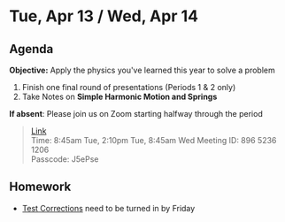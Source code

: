 Tue, Apr 13 / Wed, Apr 14
==================  
  
Agenda  
---------  
**Objective:** Apply the physics you've learned this year to solve  a problem

1. Finish one final round of presentations (Periods 1 & 2 only)
2. Take Notes on **Simple Harmonic Motion and Springs**

**If absent**: Please join us on Zoom starting halfway through the period

> [Link](https://us02web.zoom.us/j/89652361206?pwd=L3ZYQzBGNitFK0J6K1M4Nk1iM1dYQT09)  
> Time: 8:45am Tue, 2:10pm Tue, 8:45am Wed
> Meeting ID: 896 5236 1206  
> Passcode: J5ePse 

Homework   
-------------  
- [Test Corrections][correct] need to be turned in by Friday

[correct]: https://avon.schoology.com/assignment/4835376289/
<!--stackedit_data:
eyJoaXN0b3J5IjpbMTYyOTI4MTkyNSwtMTc5Mjg4MjQ4LC00MT
E1OTQ3NzksLTEzMDA2MDIzNzMsLTEwMDE2OTUzMDQsMTE5MzY4
NjAyNiwtMTc5ODEwMTY2LC0xNDU4Njg5NTYyLC05MTc5Mjg0Mj
IsLTEyNDI1MjY2MTMsLTU1NDI4MTM5NCwxOTU5MzYzMzYxLDI4
MzM0NDk4NiwtMTY2MzY5MDA1MiwxNzcwMDQ1NDMyLDY5NjkwMz
kwOSwxNTU4MjE2MjUwLC0xNzkwMTYyNDM1LDQ5MTYxMzkwMiwz
ODAxMjQ4ODldfQ==
-->